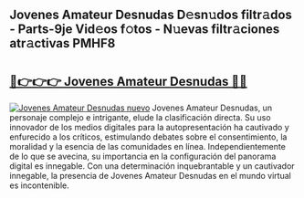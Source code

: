 ## Jovenes Amateur Desnudas D𝚎sn𝚞dos filtr𝚊dos - Parts-9je Vid𝚎os f𝚘tos - N𝚞evas filtr𝚊ciones atr𝚊ctivas PMHF8

# <h2><a href="http://mbcep5.tromn.icu/?c=Jovenes+Amateur+Desnudas">🔗👉👉👉 Jovenes Amateur Desnudas 🔗🔗</a></h2>

[![Jovenes Amateur Desnudas nuevo](https://i.imgur.com/pEAQMta.gif)](http://mbcep5.tromn.icu/?c=Jovenes+Amateur+Desnudas)
Jovenes Amateur Desnudas, un personaje complejo e intrigante, elude la clasificación directa. Su uso innovador de los medios digitales para la autopresentación ha cautivado y enfurecido a los críticos, estimulando debates sobre el consentimiento, la moralidad y la esencia de las comunidades en línea. Independientemente de lo que se avecina, su importancia en la configuración del panorama digital es innegable. Con una determinación inquebrantable y un cautivador innegable, la presencia de Jovenes Amateur Desnudas en el mundo virtual es incontenible.
